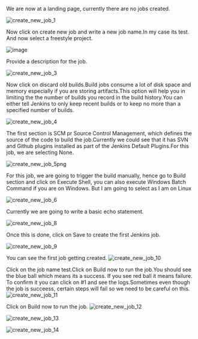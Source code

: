 We are now at a landing page, currently there are no jobs created.

![create_new_job_1](https://user-images.githubusercontent.com/20787443/50428509-3cb3c400-08f3-11e9-9ad3-5333639216a9.PNG)





Now click on create new job and write a new job name.In my case its test. And now select a freestyle project.

![image](https://user-images.githubusercontent.com/20787443/50428565-acc24a00-08f3-11e9-8daa-a893bb14d75a.png)

Provide a description for the job.

![create_new_job_3](https://user-images.githubusercontent.com/20787443/50428700-a2ed1680-08f4-11e9-903a-76b69460047f.PNG)

Now click on discard old builds.Build jobs consume a lot of disk space and memory especially if you are storing artifacts.This option will help you in limiting the the number of builds you record in the build history.You can either tell Jenkins to only keep recent
builds or to keep no more than a specified number of builds.

![create_new_job_4](https://user-images.githubusercontent.com/20787443/50428745-e3e52b00-08f4-11e9-9dee-d10b13cc8d88.PNG)

The first section is SCM pr Source Control Management, which defines the source of the code to build the job.Currently we could see that it has SVN and Github plugins installed as part of the Jenkins Default Plugins.For this job, we are selecting None.

![create_new_job_5png](https://user-images.githubusercontent.com/20787443/50429117-3fb0b380-08f7-11e9-81a5-e13a9e59c6cb.PNG)

For this job, we are going to trigger the build manually, hence go to Build section and click on Execute Shell, you can also execute Windows Batch Command if you are on Windows. But I am going to select as I am on Linux

![create_new_job_6](https://user-images.githubusercontent.com/20787443/50429218-09bfff00-08f8-11e9-913a-0b7155578f93.PNG)


Currently we are going to write a basic echo statement.

![create_new_job_8](https://user-images.githubusercontent.com/20787443/50429683-ddf24880-08fa-11e9-9264-97e9f1a7cb86.PNG)

Once this is done, click on Save to create the first Jenkins job.

![create_new_job_9](https://user-images.githubusercontent.com/20787443/50429928-ebf49900-08fb-11e9-8d56-a26d12c08cf3.PNG)

You can see the first job getting created.
![create_new_job_10](https://user-images.githubusercontent.com/20787443/50429932-eeef8980-08fb-11e9-807b-c08d828f6b3a.PNG)

Click on the job name test.Click on Build now to run the job.You should see the blue ball which means its a success. If you see red ball it means failure. To confirm it you can click on #1 and see the logs.Sometimes even though the job is succeess, certain steps will fail so we need to be careful on this.
![create_new_job_11](https://user-images.githubusercontent.com/20787443/50430353-5c041e80-08fe-11e9-8349-ebf20e01af85.PNG)

Click on Build now to run the job.
![create_new_job_12](https://user-images.githubusercontent.com/20787443/50430354-5c041e80-08fe-11e9-9419-6c1787943c87.PNG)



![create_new_job_13](https://user-images.githubusercontent.com/20787443/50430355-5c9cb500-08fe-11e9-91fb-9d9292e62a4c.PNG)

![create_new_job_14](https://user-images.githubusercontent.com/20787443/50430356-5c9cb500-08fe-11e9-9df3-c7afeb77a51d.PNG)

